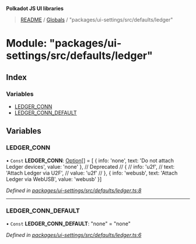 **Polkadot JS UI libraries**

> [README](../README.md) / [Globals](../globals.md) / "packages/ui-settings/src/defaults/ledger"

# Module: "packages/ui-settings/src/defaults/ledger"

## Index

### Variables

* [LEDGER\_CONN](_packages_ui_settings_src_defaults_ledger_.md#ledger_conn)
* [LEDGER\_CONN\_DEFAULT](_packages_ui_settings_src_defaults_ledger_.md#ledger_conn_default)

## Variables

### LEDGER\_CONN

• `Const` **LEDGER\_CONN**: [Option](_packages_ui_settings_src_types_.md#option)[] = [ { info: 'none', text: 'Do not attach Ledger devices', value: 'none' }, // Deprecated // { // info: 'u2f', // text: 'Attach Ledger via U2F', // value: 'u2f' // }, { info: 'webusb', text: 'Attach Ledger via WebUSB', value: 'webusb' }]

*Defined in [packages/ui-settings/src/defaults/ledger.ts:8](https://github.com/polkadot-js/ui/blob/678d4dc5/packages/ui-settings/src/defaults/ledger.ts#L8)*

___

### LEDGER\_CONN\_DEFAULT

• `Const` **LEDGER\_CONN\_DEFAULT**: \"none\" = "none"

*Defined in [packages/ui-settings/src/defaults/ledger.ts:6](https://github.com/polkadot-js/ui/blob/678d4dc5/packages/ui-settings/src/defaults/ledger.ts#L6)*
